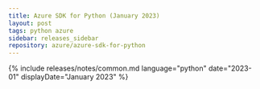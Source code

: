 ```yaml
---
title: Azure SDK for Python (January 2023)
layout: post
tags: python azure
sidebar: releases_sidebar
repository: azure/azure-sdk-for-python
---
```

{% include releases/notes/common.md language="python" date="2023-01" displayDate="January 2023" %}
